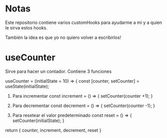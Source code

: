 # Notas

Este repositorio contiene varios customHooks para ayudarme a mi y a quien le sirva estos hooks.

También la idea es que yo no quiero volver a escribirlos!

# useCounter

Sirve para hacer un contador. Contiene 3 funciones

useCounter = (initialState = 10) => {
  const [counter, setCounter] = useState(initialState);

1. Para incrementar
  const increment = () => {
      setCounter(counter +1);
  }


2. Para decrementar
  const decrement = () => {
      setCounter(counter -1);
  }

2. Para resetear el valor predeterminado
  const reset = () => {
      setCounter(initialState);
  }


  return {
      counter,
      increment,
      decrement,
      reset
  }